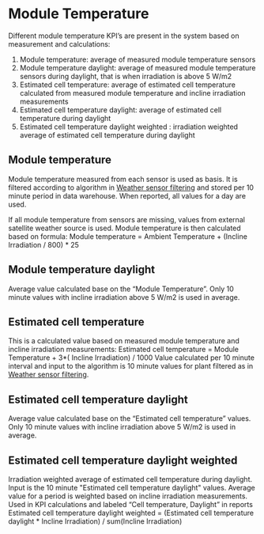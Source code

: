 # Module Temperature

Different module temperature KPI’s are present in the system based on measurement and calculations:
1.	Module temperature: average of measured module temperature sensors
2.	Module temperature daylight: average of measured module temperature sensors during daylight, that is when irradiation is above 5 W/m2
3.	Estimated cell temperature:  average of estimated cell temperature calculated from measured module temperature and incline irradiation measurements
4.	Estimated cell temperature daylight: average of estimated cell temperature during daylight
5.	Estimated cell temperature daylight weighted : irradiation weighted average of estimated cell temperature during daylight 

##	Module temperature
Module temperature measured from each sensor is used as basis. It is filtered according to algorithm in [Weather sensor filtering](../../data_filtering/weather_sensor_filtering.md) and stored per 10 minute period in data warehouse. When reported, all values for a day are used.

If all module temperature from sensors are missing, values from external satellite weather source is used. Module temperature is then calculated based on formula:
Module temperature = Ambient Temperature + (Incline Irradiation / 800) * 25

##	Module temperature daylight
Average value calculated base on the “Module Temperature”. Only 10 minute values with incline irradiation above 5 W/m2 is used in average.

##	Estimated cell temperature
This is a calculated value based on measured module temperature and incline irradiation measurements:
Estimated cell temperature = Module Temperature + 3*( Incline Irradiation) / 1000
Value calculated per 10 minute interval and input to the algorithm is 10 minute values for plant filtered as in [Weather sensor filtering](../../data_filtering/weather_sensor_filtering.md).

##	Estimated cell temperature daylight
Average value calculated base on the “Estimated cell temperature” values. Only 10 minute values with incline irradiation above 5 W/m2 is used in average.

##	Estimated cell temperature daylight weighted 
Irradiation weighted average of estimated cell temperature during daylight. Input is the 10 minute "Estimated cell temperature daylight" values. Average value for a period is weighted based on incline irradiation measurements. Used in KPI calculations and labeled “Cell temperature, Daylight” in reports
Estimated cell temperature daylight weighted = (Estimated cell temperature daylight * Incline Irradiation) / sum(Incline Irradiation)
